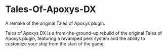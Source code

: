 # Tales-Of-Apoxys-DX
 A remake of the original Tales of Apoxys plugin.

Tales of Apoxys DX is a from-the-ground-up rebuild of the original Tales of Apoxys plugin, featuring a revamped perk system and the ability to customize your ship from the start of the game.
